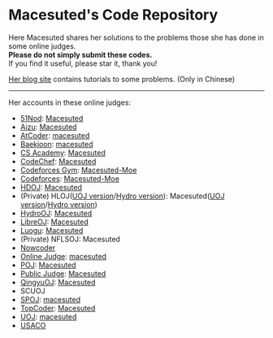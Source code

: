 # Macesuted's Code Repository

Here Macesuted shares her solutions to the problems those she has done in some online judges.  
**Please do not simply submit these codes.**  
If you find it useful, please star it, thank you!

[Her blog site](https://macesuted.moe/) contains tutorials to some problems. (Only in Chinese)

---

Her accounts in these online judges:

- [51Nod](https://www.51nod.com/): [Macesuted](https://www.51nod.com/User/Index.html#userId=199786)
- [Aizu](https://judge.u-aizu.ac.jp/onlinejudge/): [Macesuted](https://judge.u-aizu.ac.jp/onlinejudge/user.jsp?id=Macesuted)
- [AtCoder](https://atcoder.jp/): [macesuted](https://atcoder.jp/users/macesuted)
- [Baekjoon](https://www.acmicpc.net/): [macesuted](https://www.acmicpc.net/user/macesuted)
- [CS Academy](https://csacademy.com/): [Macesuted](https://csacademy.com/user/Macesuted)
- [CodeChef](https://www.codechef.com/): [Macesuted](https://www.codechef.com/users/macesuted)
- [Codeforces Gym](https://codeforces.com/gyms): [Macesuted-Moe](https://codeforces.com/profile/Macesuted-Moe)
- [Codeforces](https://codeforces.com/): [Macesuted-Moe](https://codeforces.com/profile/Macesuted-Moe)
- [HDOJ](https://acm.hdu.edu.cn/): [Macesuted](https://acm.hdu.edu.cn/userstatus.php?user=macesuted)
- (Private) HLOJ([UOJ version](http://10.10.22.16)/[Hydro version](http://47.96.42.133:8888/)): Macesuted([UOJ version](http://10.10.22.16/user/profile/Macesuted)/[Hydro version](http://47.96.42.133:8888/user/31))
- [HydroOJ](https://hydro.ac/): [Macesuted](https://hydro.ac/user/2)
- [LibreOJ](https://loj.ac/): [Macesuted](https://loj.ac/u/Macesuted)
- [Luogu](https://www.luogu.com.cn/): [Macesuted](https://www.luogu.com.cn/user/98482)
- (Private) NFLSOJ: Macesuted
- [Nowcoder](https://www.nowcoder.com/)
- [Online Judge](https://onlinejudge.org/): [macesuted](https://onlinejudge.org/index.php?option=com_onlinejudge&Itemid=19&page=show_authorstats&userid=999082)
- [POJ](http://poj.org/): [Macesuted](http://poj.org/userstatus?user_id=Macesuted)
- [Public Judge](https://pjudge.ac): [Macesuted](https://pjudge.ac/user/profile/Macesuted)
- [QingyuOJ](https://qoj.ac): [Macesuted](https://qoj.ac/user/profile/Macesuted)
- SCUOJ
- [SPOJ](https://spoj.com/): [macesuted](https://www.spoj.com/users/macesuted/)
- [TopCoder](https://www.topcoder.com/): [Macesuted](https://www.topcoder.com/members/Macesuted)
- [UOJ](https://uoj.ac/): [macesuted](https://uoj.ac/user/profile/macesuted)
- [USACO](http://usaco.org/)
